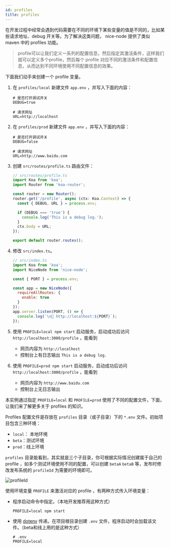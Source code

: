```yaml
---
id: profiles
title: profiles
---
```


在开发过程中经常会遇到代码需要在不同的环境下某些变量的值是不同的，比如某些请求地址、debug 开关等。为了解决这类问题， nice-node 提供了类似 maven 中的 profiles 功能。

>profile可以让我们定义一系列的配置信息，然后指定其激活条件，这样我们就可以定义多个profile，然后每个 profile 对应不同的激活条件和配置信息，从而达到不同环境使用不同配置信息的效果。

下面我们动手来创建一个 profile 变量。

1. 在 `profiles/local` 新建文件 `app.env` ，并写入下面的内容：
    ```
    # 是否打开调试开关
    DEBUG=true

    # 请求网址
    URL=http://localhost
    ```
1. 在 `profiles/prod` 新建文件 `app.env` ，并写入下面的内容：
    ```
    # 是否打开调试开关
    DEBUG=false

    # 请求网址
    URL=http://www.baidu.com
    ```
1. 创建 `src/routes/profile.ts` 路由文件：
    ```js
    // src/routes/profile.ts
    import Koa from 'koa';
    import Router from 'koa-router';

    const router = new Router();
    router.get('/profile', async (ctx: Koa.Context) => {
      const { DEBUG, URL } = process.env;

      if (DEBUG === 'true') {
        console.log('This is a debug log.');
      }
      ctx.body = URL;
    });

    export default router.routes();
    ```
1. 修改 `src/index.ts`。
    ```js
    // src/index.ts
    import Koa from 'koa';
    import NiceNode from 'nice-node';

    const { PORT } = process.env;

    const app = new NiceNode({
      requireAllRoutes: {
        enable: true
      }
    });
    app.server.listen(PORT, () => {
      console.log(`\n🚀 http://localhost:${PORT}`);
    });
    ```

1. 使用 `PROFILE=local npm start` 启动服务，启动成功后访问 `http://localhost:3000/profile` ，能看到
    - 网页内容为 `http://localhost`
    - 控制台上有日志输出 `This is a debug log.`
1. 使用 `PROFILE=prod npm start` 启动服务，启动成功后访问 `http://localhost:3000/profile` ，能看到
    - 网页内容为 `http://www.baidu.com`
    - 控制台上无日志输出

本实例通过指定 `PROFILE=local` 和 `PROFILE=prod` 使用了不同的配置文件，下面，让我们来了解更多关于 profiles 的知识。

Profiles 配置文件是存放在 `profiles` 目录（或子目录）下的 `*.env` 文件。初始项目包含三种环境：
- `local`： 本地环境
- `beta`：测试环境
- `prod`：线上环境

`profiles` 目录能看到，其实就是三个子目录，你可根据实际情况创建属于自己的 profile ，如多个测试环境使用不同的配置，可以创建 `betaA` `betaB` 等，发布时修改发布系统的 `profileId` 为需要的环境即可。

![profileId](https://m.qunar.com/zhuanti/profiles-1.jpg)

使用环境变量 `PROFILE` 来激活对应的 profile ，有两种方式传入环境变量：
- 程序启动命令中指定。（本地开发推荐用这种方式）
  ```
  PROFILE=local npm start
  ```
- 使用 [dotenv](https://www.npmjs.com/package/dotenv) 传递。在项目根目录创建 `.env` 文件，程序启动时会加载该文件。（beta和线上用的是这种方式）
  ```
  # .env
  PROFILE=local
  ```
